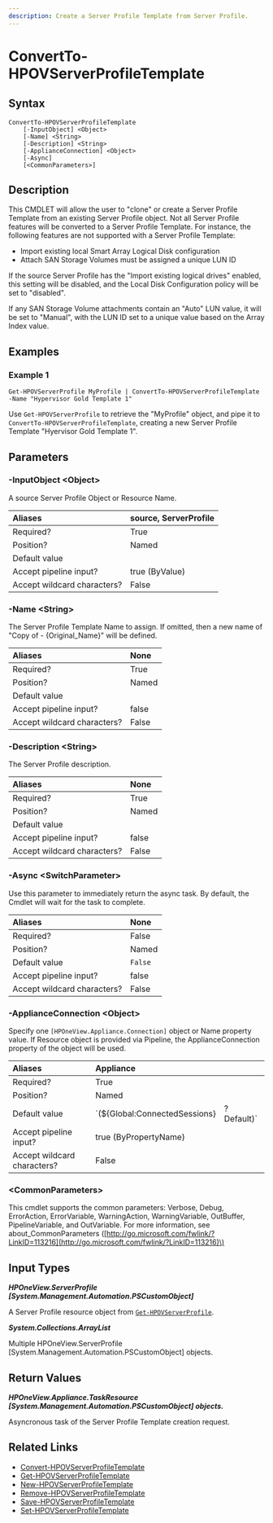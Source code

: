 ```yaml
---
description: Create a Server Profile Template from Server Profile.
---
```


# ConvertTo-HPOVServerProfileTemplate

## Syntax

```text
ConvertTo-HPOVServerProfileTemplate
    [-InputObject] <Object>
    [-Name] <String>
    [-Description] <String>
    [-ApplianceConnection] <Object>
    [-Async]
    [<CommonParameters>]
```

## Description

This CMDLET will allow the user to "clone" or create a Server Profile Template from an existing Server Profile object. Not all Server Profile features will be converted to a Server Profile Template. For instance, the following features are not supported with a Server Profile Template:

* Import existing local Smart Array Logical Disk configuration
* Attach SAN Storage Volumes must be assigned a unique LUN ID

If the source Server Profile has the "Import existing logical drives" enabled, this setting will be disabled, and the Local Disk Configuration policy will be set to "disabled".

If any SAN Storage Volume attachments contain an "Auto" LUN value, it will be set to "Manual", with the LUN ID set to a unique value based on the Array Index value.

## Examples

### Example 1

```text
Get-HPOVServerProfile MyProfile | ConvertTo-HPOVServerProfileTemplate -Name "Hypervisor Gold Template 1"
```

Use `Get-HPOVServerProfile` to retrieve the "MyProfile" object, and pipe it to `ConvertTo-HPOVServerProfileTemplate`, creating a new Server Profile Template "Hyervisor Gold Template 1".

## Parameters

### -InputObject &lt;Object&gt;

A source Server Profile Object or Resource Name.

| Aliases | source, ServerProfile |
| :--- | :--- |
| Required? | True |
| Position? | Named |
| Default value |  |
| Accept pipeline input? | true \(ByValue\) |
| Accept wildcard characters? | False |

### -Name &lt;String&gt;

The Server Profile Template Name to assign. If omitted, then a new name of "Copy of - {Original\_Name}" will be defined.

| Aliases | None |
| :--- | :--- |
| Required? | True |
| Position? | Named |
| Default value |  |
| Accept pipeline input? | false |
| Accept wildcard characters? | False |

### -Description &lt;String&gt;

The Server Profile description.

| Aliases | None |
| :--- | :--- |
| Required? | True |
| Position? | Named |
| Default value |  |
| Accept pipeline input? | false |
| Accept wildcard characters? | False |

### -Async &lt;SwitchParameter&gt;

Use this parameter to immediately return the async task. By default, the Cmdlet will wait for the task to complete.

| Aliases | None |
| :--- | :--- |
| Required? | False |
| Position? | Named |
| Default value | `False` |
| Accept pipeline input? | false |
| Accept wildcard characters? | False |

### -ApplianceConnection &lt;Object&gt;

Specify one `[HPOneView.Appliance.Connection]` object or Name property value. If Resource object is provided via Pipeline, the ApplianceConnection property of the object will be used.

| Aliases | Appliance |  |
| :--- | :--- | :--- |
| Required? | True |  |
| Position? | Named |  |
| Default value | \`\(${Global:ConnectedSessions} | ? Default\)\` |
| Accept pipeline input? | true \(ByPropertyName\) |  |
| Accept wildcard characters? | False |  |

### &lt;CommonParameters&gt;

This cmdlet supports the common parameters: Verbose, Debug, ErrorAction, ErrorVariable, WarningAction, WarningVariable, OutBuffer, PipelineVariable, and OutVariable. For more information, see about\_CommonParameters \([http://go.microsoft.com/fwlink/?LinkID=113216](http://go.microsoft.com/fwlink/?LinkID=113216)\)

## Input Types

_**HPOneView.ServerProfile \[System.Management.Automation.PSCustomObject\]**_

A Server Profile resource object from [`Get-HPOVServerProfile`](get-hpovserverprofile.md).

_**System.Collections.ArrayList**_

Multiple HPOneView.ServerProfile \[System.Management.Automation.PSCustomObject\] objects.

## Return Values

_**HPOneView.Appliance.TaskResource \[System.Management.Automation.PSCustomObject\] objects.**_

Asyncronous task of the Server Profile Template creation request.

## Related Links

* [Convert-HPOVServerProfileTemplate](convert-hpovserverprofiletemplate.md)
* [Get-HPOVServerProfileTemplate](get-hpovserverprofiletemplate.md)
* [New-HPOVServerProfileTemplate](new-hpovserverprofiletemplate.md)
* [Remove-HPOVServerProfileTemplate](remove-hpovserverprofiletemplate.md)
* [Save-HPOVServerProfileTemplate](save-hpovserverprofiletemplate.md)
* [Set-HPOVServerProfileTemplate](set-hpovserverprofiletemplate.md)

